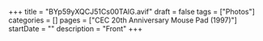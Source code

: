 +++
title = "BYp59yXQCJ51Cs00TAlG.avif"
draft = false
tags = ["Photos"]
categories = []
pages = ["CEC 20th Anniversary Mouse Pad (1997)"]
startDate = ""
description = "Front"
+++
